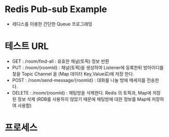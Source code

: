 # Redis Pub-sub Example
- 레디스를 이용한 간단한 Queue 프로그래밍

# 테스트 URL
- GET    : /room/find-all : 유효한 채널(토픽) 정보 반환 
- PUT    : /room/{roomId} : 채널(토픽)을 생성하여 Listener에 등록한뒤 방아이디를 찾을 Topic Channel 을 (Map 데이터 Key,Value로)에 저장 한다.
- POST   : /room/send-message/{roomId} : 대화를 나눌 방에 메세지를 전송한다. 
- DELETE : /room/{roomId} : 채팅방을 삭제한다. Redis 의 토픽과, Map에 저장된 정보 삭제
(RDB를 사용하지 않았기 때문에 채팅방에 대한 정보를 Map에 저장하여 사용함)

# 프로세스

